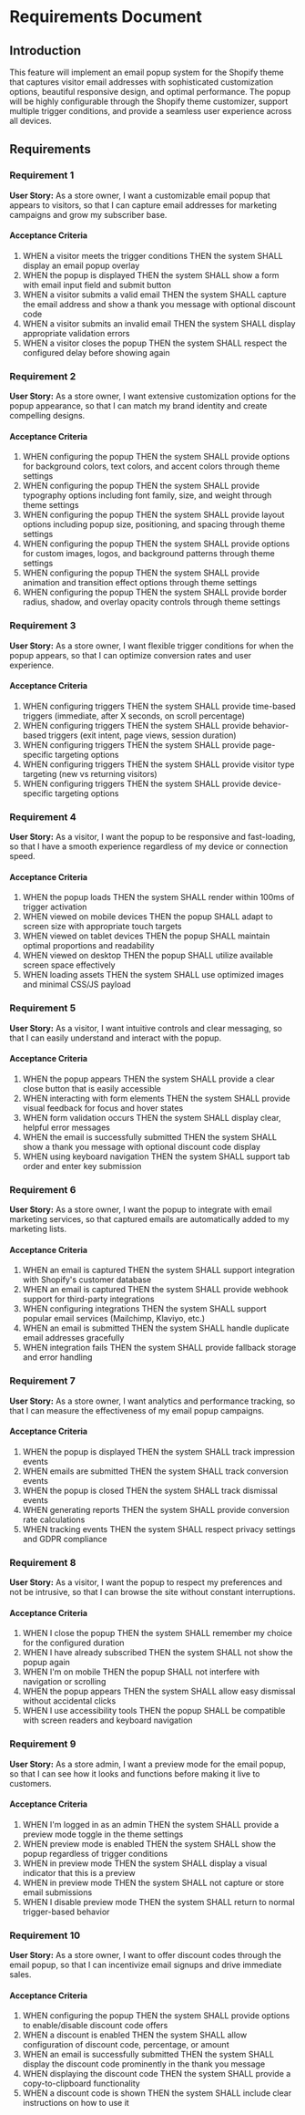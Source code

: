 # Requirements Document

## Introduction

This feature will implement an email popup system for the Shopify theme that captures visitor email addresses with sophisticated customization options, beautiful responsive design, and optimal performance. The popup will be highly configurable through the Shopify theme customizer, support multiple trigger conditions, and provide a seamless user experience across all devices.

## Requirements

### Requirement 1

**User Story:** As a store owner, I want a customizable email popup that appears to visitors, so that I can capture email addresses for marketing campaigns and grow my subscriber base.

#### Acceptance Criteria

1. WHEN a visitor meets the trigger conditions THEN the system SHALL display an email popup overlay
2. WHEN the popup is displayed THEN the system SHALL show a form with email input field and submit button
3. WHEN a visitor submits a valid email THEN the system SHALL capture the email address and show a thank you message with optional discount code
4. WHEN a visitor submits an invalid email THEN the system SHALL display appropriate validation errors
5. WHEN a visitor closes the popup THEN the system SHALL respect the configured delay before showing again


### Requirement 2

**User Story:** As a store owner, I want extensive customization options for the popup appearance, so that I can match my brand identity and create compelling designs.

#### Acceptance Criteria

1. WHEN configuring the popup THEN the system SHALL provide options for background colors, text colors, and accent colors through theme settings
2. WHEN configuring the popup THEN the system SHALL provide typography options including font family, size, and weight through theme settings
3. WHEN configuring the popup THEN the system SHALL provide layout options including popup size, positioning, and spacing through theme settings
4. WHEN configuring the popup THEN the system SHALL provide options for custom images, logos, and background patterns through theme settings
5. WHEN configuring the popup THEN the system SHALL provide animation and transition effect options through theme settings
6. WHEN configuring the popup THEN the system SHALL provide border radius, shadow, and overlay opacity controls through theme settings

### Requirement 3

**User Story:** As a store owner, I want flexible trigger conditions for when the popup appears, so that I can optimize conversion rates and user experience.

#### Acceptance Criteria

1. WHEN configuring triggers THEN the system SHALL provide time-based triggers (immediate, after X seconds, on scroll percentage)
2. WHEN configuring triggers THEN the system SHALL provide behavior-based triggers (exit intent, page views, session duration)
3. WHEN configuring triggers THEN the system SHALL provide page-specific targeting options
4. WHEN configuring triggers THEN the system SHALL provide visitor type targeting (new vs returning visitors)
5. WHEN configuring triggers THEN the system SHALL provide device-specific targeting options

### Requirement 4

**User Story:** As a visitor, I want the popup to be responsive and fast-loading, so that I have a smooth experience regardless of my device or connection speed.

#### Acceptance Criteria

1. WHEN the popup loads THEN the system SHALL render within 100ms of trigger activation
2. WHEN viewed on mobile devices THEN the popup SHALL adapt to screen size with appropriate touch targets
3. WHEN viewed on tablet devices THEN the popup SHALL maintain optimal proportions and readability
4. WHEN viewed on desktop THEN the popup SHALL utilize available screen space effectively
5. WHEN loading assets THEN the system SHALL use optimized images and minimal CSS/JS payload

### Requirement 5

**User Story:** As a visitor, I want intuitive controls and clear messaging, so that I can easily understand and interact with the popup.

#### Acceptance Criteria

1. WHEN the popup appears THEN the system SHALL provide a clear close button that is easily accessible
2. WHEN interacting with form elements THEN the system SHALL provide visual feedback for focus and hover states
3. WHEN form validation occurs THEN the system SHALL display clear, helpful error messages
4. WHEN the email is successfully submitted THEN the system SHALL show a thank you message with optional discount code display
5. WHEN using keyboard navigation THEN the system SHALL support tab order and enter key submission

### Requirement 6

**User Story:** As a store owner, I want the popup to integrate with email marketing services, so that captured emails are automatically added to my marketing lists.

#### Acceptance Criteria

1. WHEN an email is captured THEN the system SHALL support integration with Shopify's customer database
2. WHEN an email is captured THEN the system SHALL provide webhook support for third-party integrations
3. WHEN configuring integrations THEN the system SHALL support popular email services (Mailchimp, Klaviyo, etc.)
4. WHEN an email is submitted THEN the system SHALL handle duplicate email addresses gracefully
5. WHEN integration fails THEN the system SHALL provide fallback storage and error handling

### Requirement 7

**User Story:** As a store owner, I want analytics and performance tracking, so that I can measure the effectiveness of my email popup campaigns.

#### Acceptance Criteria

1. WHEN the popup is displayed THEN the system SHALL track impression events
2. WHEN emails are submitted THEN the system SHALL track conversion events
3. WHEN the popup is closed THEN the system SHALL track dismissal events
4. WHEN generating reports THEN the system SHALL provide conversion rate calculations
5. WHEN tracking events THEN the system SHALL respect privacy settings and GDPR compliance

### Requirement 8

**User Story:** As a visitor, I want the popup to respect my preferences and not be intrusive, so that I can browse the site without constant interruptions.

#### Acceptance Criteria

1. WHEN I close the popup THEN the system SHALL remember my choice for the configured duration
2. WHEN I have already subscribed THEN the system SHALL not show the popup again
3. WHEN I'm on mobile THEN the popup SHALL not interfere with navigation or scrolling
4. WHEN the popup appears THEN the system SHALL allow easy dismissal without accidental clicks
5. WHEN I use accessibility tools THEN the popup SHALL be compatible with screen readers and keyboard navigation

### Requirement 9

**User Story:** As a store admin, I want a preview mode for the email popup, so that I can see how it looks and functions before making it live to customers.

#### Acceptance Criteria

1. WHEN I'm logged in as an admin THEN the system SHALL provide a preview mode toggle in the theme settings
2. WHEN preview mode is enabled THEN the system SHALL show the popup regardless of trigger conditions
3. WHEN in preview mode THEN the system SHALL display a visual indicator that this is a preview
4. WHEN in preview mode THEN the system SHALL not capture or store email submissions
5. WHEN I disable preview mode THEN the system SHALL return to normal trigger-based behavior

### Requirement 10

**User Story:** As a store owner, I want to offer discount codes through the email popup, so that I can incentivize email signups and drive immediate sales.

#### Acceptance Criteria

1. WHEN configuring the popup THEN the system SHALL provide options to enable/disable discount code offers
2. WHEN a discount is enabled THEN the system SHALL allow configuration of discount code, percentage, or amount
3. WHEN an email is successfully submitted THEN the system SHALL display the discount code prominently in the thank you message
4. WHEN displaying the discount code THEN the system SHALL provide a copy-to-clipboard functionality
5. WHEN a discount code is shown THEN the system SHALL include clear instructions on how to use it
